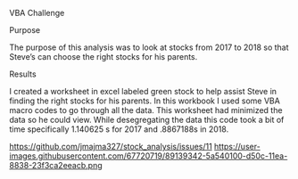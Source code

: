 VBA Challenge

Purpose

The purpose of this analysis was to look at stocks from 2017 to 2018 so that Steve’s can choose the right stocks for his parents.

Results

I created a worksheet in excel labeled green stock to help assist Steve in finding the right stocks for his parents. In this workbook I used some VBA macro codes to go through all the data. This worksheet had minimized the data so he could view. While desegregating the data this code took a bit of time specifically 1.140625 s for 2017 and .8867188s in 2018.

https://github.com/jmajma327/stock_analysis/issues/11
https://user-images.githubusercontent.com/67720719/89139342-5a540100-d50c-11ea-8838-23f3ca2eeacb.png
